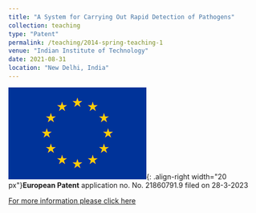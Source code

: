 ```yaml
---
title: "A System for Carrying Out Rapid Detection of Pathogens"
collection: teaching
type: "Patent"
permalink: /teaching/2014-spring-teaching-1
venue: "Indian Institute of Technology"
date: 2021-08-31
location: "New Delhi, India"
---
```

![EU patent](/images/eu.png){: .align-right width="20 px"}**European Patent** application no. No. 21860791.9 filed on 28-3-2023

[For more information please click here](https://register.epo.org/application?number=EP21860791&tab=main)
